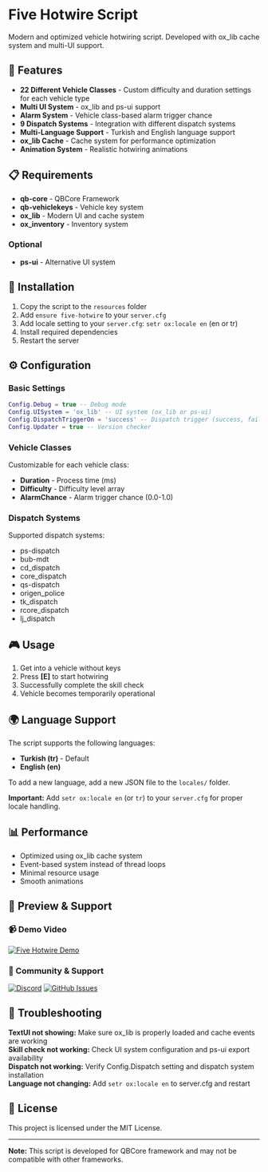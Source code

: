 # Five Hotwire Script

Modern and optimized vehicle hotwiring script. Developed with ox_lib cache system and multi-UI support.

## 🚀 Features

- **22 Different Vehicle Classes** - Custom difficulty and duration settings for each vehicle type
- **Multi UI System** - ox_lib and ps-ui support
- **Alarm System** - Vehicle class-based alarm trigger chance
- **9 Dispatch Systems** - Integration with different dispatch systems
- **Multi-Language Support** - Turkish and English language support
- **ox_lib Cache** - Cache system for performance optimization
- **Animation System** - Realistic hotwiring animations

## 📋 Requirements

- **qb-core** - QBCore Framework
- **qb-vehiclekeys** - Vehicle key system
- **ox_lib** - Modern UI and cache system
- **ox_inventory** - Inventory system

### Optional
- **ps-ui** - Alternative UI system

## 🔧 Installation

1. Copy the script to the `resources` folder
2. Add `ensure five-hotwire` to your `server.cfg`
3. Add locale setting to your `server.cfg`: `setr ox:locale en` (en or tr)
4. Install required dependencies
5. Restart the server

## ⚙️ Configuration

### Basic Settings
```lua
Config.Debug = true -- Debug mode
Config.UISystem = 'ox_lib' -- UI system (ox_lib or ps-ui)
Config.DispatchTriggerOn = 'success' -- Dispatch trigger (success, fail, both)
Config.Updater = true -- Version checker
```

### Vehicle Classes
Customizable for each vehicle class:
- **Duration** - Process time (ms)
- **Difficulty** - Difficulty level array
- **AlarmChance** - Alarm trigger chance (0.0-1.0)

### Dispatch Systems
Supported dispatch systems:
- ps-dispatch
- bub-mdt
- cd_dispatch
- core_dispatch
- qs-dispatch
- origen_police
- tk_dispatch
- rcore_dispatch
- lj_dispatch

## 🎮 Usage

1. Get into a vehicle without keys
2. Press **[E]** to start hotwiring
3. Successfully complete the skill check
4. Vehicle becomes temporarily operational

## 🌍 Language Support

The script supports the following languages:
- **Turkish (tr)** - Default
- **English (en)**

To add a new language, add a new JSON file to the `locales/` folder.

**Important:** Add `setr ox:locale en` (or `tr`) to your `server.cfg` for proper locale handling.

## 📊 Performance

- Optimized using ox_lib cache system
- Event-based system instead of thread loops
- Minimal resource usage
- Smooth animations

## 🎥 Preview & Support

### 📹 Demo Video
[![Five Hotwire Demo](https://img.shields.io/badge/YouTube-Demo%20Video-red?style=for-the-badge&logo=youtube)](https://youtube.com/your-demo-video)

### 💬 Community & Support
[![Discord](https://img.shields.io/badge/Discord-Join%20Server-7289da?style=for-the-badge&logo=discord)](https://discord.gg/Dc6EVAUxu6)
[![GitHub Issues](https://img.shields.io/badge/GitHub-Issues-green?style=for-the-badge&logo=github)](https://github.com/fivebazaar/five-hotwire/issues)

## 🐛 Troubleshooting

**TextUI not showing:** Make sure ox_lib is properly loaded and cache events are working  
**Skill check not working:** Check UI system configuration and ps-ui export availability  
**Dispatch not working:** Verify Config.Dispatch setting and dispatch system installation  
**Language not changing:** Add `setr ox:locale en` to server.cfg and restart

## 📄 License

This project is licensed under the MIT License.

---

**Note:** This script is developed for QBCore framework and may not be compatible with other frameworks.
